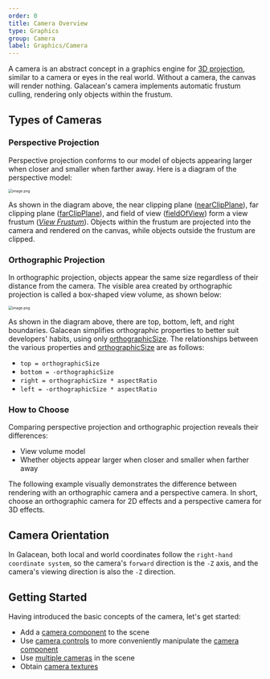 ```yaml
---
order: 0
title: Camera Overview
type: Graphics
group: Camera
label: Graphics/Camera
---
```


A camera is an abstract concept in a graphics engine for [3D projection](https://en.wikipedia.org/wiki/3D_projection), similar to a camera or eyes in the real world. Without a camera, the canvas will render nothing. Galacean's camera implements automatic frustum culling, rendering only objects within the frustum.

## Types of Cameras

### Perspective Projection

Perspective projection conforms to our model of objects appearing larger when closer and smaller when farther away. Here is a diagram of the perspective model:

<img src="https://gw.alipayobjects.com/mdn/rms_d27172/afts/img/A*isMHSpe21ZMAAAAAAAAAAAAAARQnAQ" alt="image.png" style="zoom:50%;" />

As shown in the diagram above, the near clipping plane ([nearClipPlane](/apis/core/#Camera-nearClipPlane)), far clipping plane ([farClipPlane](/apis/core/#Camera-farClipPlane)), and field of view ([fieldOfView](/apis/core/#Camera-fieldOfView)) form a view frustum ([_View Frustum_](https://en.wikipedia.org/wiki/Viewing_frustum)). Objects within the frustum are projected into the camera and rendered on the canvas, while objects outside the frustum are clipped.

### Orthographic Projection

In orthographic projection, objects appear the same size regardless of their distance from the camera. The visible area created by orthographic projection is called a box-shaped view volume, as shown below:

<img src="https://gw.alipayobjects.com/mdn/rms_d27172/afts/img/A*KEuGSqX-vXsAAAAAAAAAAAAAARQnAQ" alt="image.png" style="zoom:50%;" />

As shown in the diagram above, there are top, bottom, left, and right boundaries. Galacean simplifies orthographic properties to better suit developers' habits, using only [orthographicSize](/apis/core/#Camera-orthographicSize). The relationships between the various properties and [orthographicSize](/apis/core/#Camera-orthographicSize) are as follows:

- `top = orthographicSize`
- `bottom = -orthographicSize`
- `right = orthographicSize * aspectRatio`
- `left = -orthographicSize * aspectRatio`

### How to Choose

Comparing perspective projection and orthographic projection reveals their differences:

- View volume model
- Whether objects appear larger when closer and smaller when farther away

The following example visually demonstrates the difference between rendering with an orthographic camera and a perspective camera. In short, choose an orthographic camera for 2D effects and a perspective camera for 3D effects.

<playground src="ortho-switch.ts"></playground>

## Camera Orientation

In Galacean, both local and world coordinates follow the `right-hand coordinate system`, so the camera's `forward` direction is the `-Z` axis, and the camera's viewing direction is also the `-Z` direction.

## Getting Started

Having introduced the basic concepts of the camera, let's get started:

- Add a [camera component](/en/docs/graphics/camera/component/) to the scene
- Use [camera controls](/en/docs/graphics/camera/control/) to more conveniently manipulate the [camera component](/en/docs/graphics/camera/component/)
- Use [multiple cameras](/en/docs/graphics/camera/multiCamera/) in the scene
- Obtain [camera textures](/en/docs/graphics/camera/texture/)


